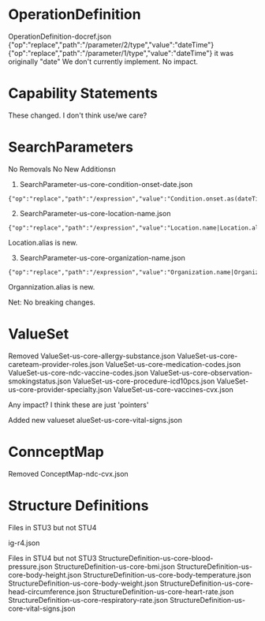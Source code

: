 # OperationDefinition
OperationDefinition-docref.json
{"op":"replace","path":"/parameter/2/type","value":"dateTime"}
{"op":"replace","path":"/parameter/1/type","value":"dateTime"}
it was originally "date"
We don't currently implement. No impact.

# Capability Statements
These changed. I don't think use/we care?

# SearchParameters
No Removals
No New Additionsn

1. SearchParameter-us-core-condition-onset-date.json

```
{"op":"replace","path":"/expression","value":"Condition.onset.as(dateTime)|Condition.onset.as(Period)"}
```

2. SearchParameter-us-core-location-name.json

```
{"op":"replace","path":"/expression","value":"Location.name|Location.alias"}
```

Location.alias is new.

3. SearchParameter-us-core-organization-name.json

```
{"op":"replace","path":"/expression","value":"Organization.name|Organization.alias"}
```

Organnization.alias is new.

Net: No breaking changes.

# ValueSet
Removed 
ValueSet-us-core-allergy-substance.json
ValueSet-us-core-careteam-provider-roles.json
ValueSet-us-core-medication-codes.json
ValueSet-us-core-ndc-vaccine-codes.json
ValueSet-us-core-observation-smokingstatus.json
ValueSet-us-core-procedure-icd10pcs.json
ValueSet-us-core-provider-specialty.json
ValueSet-us-core-vaccines-cvx.json

Any impact? I think these are just 'pointers'

Added new valueset alueSet-us-core-vital-signs.json 

# ConnceptMap
Removed ConceptMap-ndc-cvx.json

# Structure Definitions

Files in STU3 but not STU4


ig-r4.json

Files in STU4 but not STU3
StructureDefinition-us-core-blood-pressure.json
StructureDefinition-us-core-bmi.json
StructureDefinition-us-core-body-height.json
StructureDefinition-us-core-body-temperature.json
StructureDefinition-us-core-body-weight.json
StructureDefinition-us-core-head-circumference.json
StructureDefinition-us-core-heart-rate.json
StructureDefinition-us-core-respiratory-rate.json
StructureDefinition-us-core-vital-signs.json
